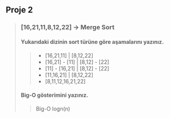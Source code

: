 ## Proje 2
> ### [16,21,11,8,12,22] -> Merge Sort
> #### Yukarıdaki dizinin sort türüne göre aşamalarını yazınız.
>> - [16,21,11]  |  [8,12,22]
>> - [16,21] -  [11]  | [8,12]  -  [22]
>> - [11]  - [16,21] |  [8,12]  -  [22]
>> - [11,16,21] |  [8,12,22]
>> - [8,11,12,16,21,22]
> #### Big-O gösterimini yazınız.
>> Big-O logn(n)
